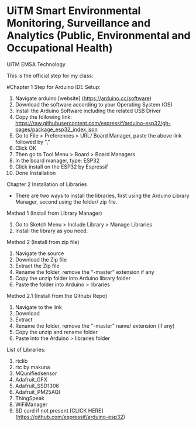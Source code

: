 # UiTM Smart Environmental Monitoring, Surveillance and Analytics (Public, Environmental and Occupational Health)
UiTM EMSA Technology

This is the official step for my class:

#Chapter 1
Step for Arduino IDE Setup:
1) Navigate arduino [website] (https://arduino.cc/software)
2) Download the software according to your Operating System (OS)
3) Install the Arduino Software including the related USB Driver
4) Copy the following link: https://raw.githubusercontent.com/espressif/arduino-esp32/gh-pages/package_esp32_index.json
5) Go to File > Preferences > URL/ Board Manager, paste the above link followed by ","
6) Click OK
7) Then go to Tool Menu > Board > Board Managers
8) In the board manager, type: ESP32
9) Click install on the ESP32 by Espressif
10) Done Installation

Chapter 2
Installation of Libraries
- There are two ways to install the libraries, first using the Arduino Library Manager, second using the folder/ zip file.

Method 1 (Install from Library Manager)
1) Go to Sketch Menu > Include Library > Manage Libraries
2) Install the library as you need. 

Method 2 (Install from zip file)
1) Navigate the source
2) Download the Zip file
3) Extract the Zip file
4) Rename the folder, remove the "-master" extension if any
5) Copy the unzip folder into Arduino library folder
6) Paste the folder into Arduino > libraries

Method 2.1 (Install from the Github/ Repo)
1) Navigate to the link
2) Download
3) Extract
4) Rename the folder, remove the "-master" name/ extension (if any)
5) Copy the unzip and rename folder
6) Paste into the Arduino > libraries folder

List of Libraries:
1) rtclib
2) rtc by makuna
3) MQunifiedsensor
4) Adafruit_GFX
5) Adafruit_SSD1306
6) Adafruit_PM25AQI
7) ThingSpeak
8) WiFiManager
9) SD card if not present [CLICK HERE] (https://github.com/espressif/arduino-esp32)
